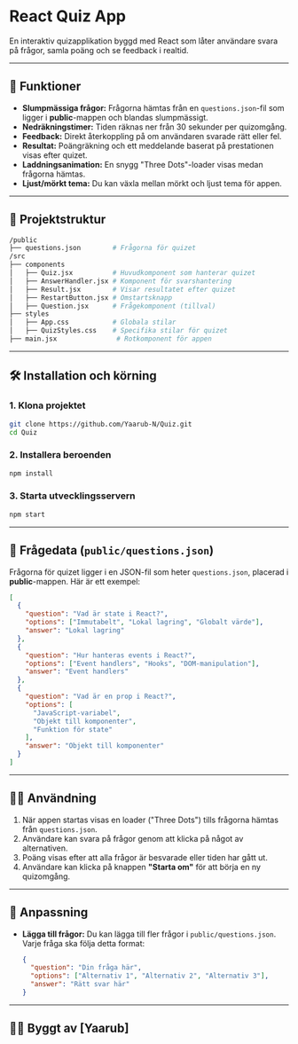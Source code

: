 # React Quiz App

En interaktiv quizapplikation byggd med React som låter användare svara på frågor, samla poäng och se feedback i realtid.

---

## 🚀 Funktioner

- **Slumpmässiga frågor:** Frågorna hämtas från en `questions.json`-fil som ligger i **public**-mappen och blandas slumpmässigt.
- **Nedräkningstimer:** Tiden räknas ner från 30 sekunder per quizomgång.
- **Feedback:** Direkt återkoppling på om användaren svarade rätt eller fel.
- **Resultat:** Poängräkning och ett meddelande baserat på prestationen visas efter quizet.
- **Laddningsanimation:** En snygg "Three Dots"-loader visas medan frågorna hämtas.
- **Ljust/mörkt tema:** Du kan växla mellan mörkt och ljust tema för appen.

---

## 📂 Projektstruktur

```bash
/public
├── questions.json        # Frågorna för quizet
/src
├── components
│   ├── Quiz.jsx          # Huvudkomponent som hanterar quizet
│   ├── AnswerHandler.jsx # Komponent för svarshantering
│   ├── Result.jsx        # Visar resultatet efter quizet
│   ├── RestartButton.jsx # Omstartsknapp
│   ├── Question.jsx      # Frågekomponent (tillval)
├── styles
│   ├── App.css           # Globala stilar
│   ├── QuizStyles.css    # Specifika stilar för quizet
├── main.jsx               # Rotkomponent för appen
```

---

## 🛠️ Installation och körning

### 1. Klona projektet

```bash
git clone https://github.com/Yaarub-N/Quiz.git
cd Quiz
```

### 2. Installera beroenden

```bash
npm install
```

### 3. Starta utvecklingsservern

```bash
npm start
```

---

## 🧩 Frågedata (`public/questions.json`)

Frågorna för quizet ligger i en JSON-fil som heter `questions.json`, placerad i **public**-mappen. Här är ett exempel:

```json
[
  {
    "question": "Vad är state i React?",
    "options": ["Immutabelt", "Lokal lagring", "Globalt värde"],
    "answer": "Lokal lagring"
  },
  {
    "question": "Hur hanteras events i React?",
    "options": ["Event handlers", "Hooks", "DOM-manipulation"],
    "answer": "Event handlers"
  },
  {
    "question": "Vad är en prop i React?",
    "options": [
      "JavaScript-variabel",
      "Objekt till komponenter",
      "Funktion för state"
    ],
    "answer": "Objekt till komponenter"
  }
]
```

---

## 🧑‍💻 Användning

1. När appen startas visas en loader ("Three Dots") tills frågorna hämtas från `questions.json`.
2. Användare kan svara på frågor genom att klicka på något av alternativen.
3. Poäng visas efter att alla frågor är besvarade eller tiden har gått ut.
4. Användare kan klicka på knappen **"Starta om"** för att börja en ny quizomgång.

---

## 🎨 Anpassning

- **Lägga till frågor:** Du kan lägga till fler frågor i `public/questions.json`. Varje fråga ska följa detta format:
  ```json
  {
    "question": "Din fråga här",
    "options": ["Alternativ 1", "Alternativ 2", "Alternativ 3"],
    "answer": "Rätt svar här"
  }
  ```

---

## 👨‍💻 Byggt av [Yaarub]
